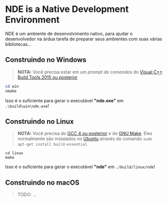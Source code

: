 NDE is a Native Development Environment
=======================================

NDE é um ambiente de desenvolvimento nativo, para ajudar o desenvolvedor na árdua tarefa
de preparar seus ambientes com suas várias bibliotecas...

## Construindo no Windows

> __NOTA:__ Você precisa estar em um _prompt de comandos_ do [Visual C++ Build Tools 2015 ou posterior](http://landinghub.visualstudio.com/visual-cpp-build-tools)

```powershell
cd win
nmake
```

Isso é o suficiente para gerar o executável __"nde.exe"__ em `.\build\win\nde.exe`!

## Construindo no Linux

> __NOTA:__ Você precisa do [GCC 4 ou posterior](https://gcc.gnu.org/) e do [GNU Make](https://www.gnu.org/software/make/). Eles normalmente são instalados no [Ubuntu](https://www.ubuntu.com/) através do comando `sudo apt-get install build-essential`.

```shell
cd linux
make
```

Isso é o suficiente para gerar o executável __"nde"__ em `./build/linux/nde`!

## Construindo no macOS

> TODO: ...
